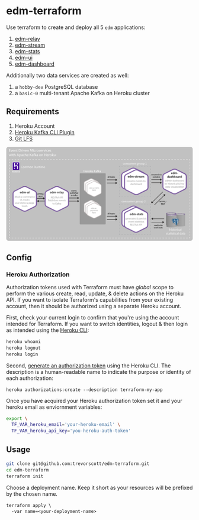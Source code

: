 # edm-terraform

Use terraform to create and deploy all 5 `edm` applications:

1. [edm-relay](https://github.com/trevorscott/edm-relay)
1. [edm-stream](https://github.com/trevorscott/edm-stream)
1. [edm-stats](https://github.com/trevorscott/edm-stats)
1. [edm-ui](https://github.com/trevorscott/edm-ui)
1. [edm-dashboard](https://github.com/trevorscott/edm-dashboard)

Additionally two data services are created as well:

1. a `hobby-dev` PostgreSQL database
1. a `basic-0` multi-tenant Apache Kafka on Heroku cluster

## Requirements

1. Heroku Account
1. [Heroku Kafka CLI Plugin](https://devcenter.heroku.com/articles/kafka-on-heroku#preparing-your-development-environment)
1. [Git LFS](https://git-lfs.github.com/)

![Event Driven Microservices with Apache Kafka on Heroku Demo Architecture](docs/kafka-microservices-v2.png)

## Config

### Heroku Authorization

Authorization tokens used with Terraform must have *global* scope to perform the various create, read, update, & delete actions on the Heroku API. If you want to isolate Terraform's capabilities from your existing account, then it should be authorized using a separate Heroku account.

First, check your current login to confirm that you're using the account intended for Terraform. If you want to switch identities, logout & then login as intended using the [Heroku CLI](https://devcenter.heroku.com/articles/heroku-cli):

```bash
heroku whoami
heroku logout
heroku login
```

Second, [generate an authorization token](https://devcenter.heroku.com/articles/heroku-cli-commands#heroku-authorizations) using the Heroku CLI. The description is a human-readable name to indicate the purpose or identity of each authorization:

```
heroku authorizations:create --description terraform-my-app
```

Once you have acquired your Heroku authorization token set it and your heroku email as enviornment variables:


```bash
export \
  TF_VAR_heroku_email='your-heroku-email' \
  TF_VAR_heroku_api_key='you-heroku-auth-token'
```

## Usage

```bash
git clone git@github.com:trevorscott/edm-terraform.git
cd edm-terraform
terraform init
```

Choose a deployment name. Keep it short as your resources will be prefixed by the chosen name.

```
terraform apply \
  -var name=<your-deployment-name>
``` 
